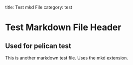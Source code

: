 title: Test mkd File
category: test

Test Markdown File Header
=========================

Used for pelican test
---------------------

This is another markdown test file.  Uses the mkd extension.
